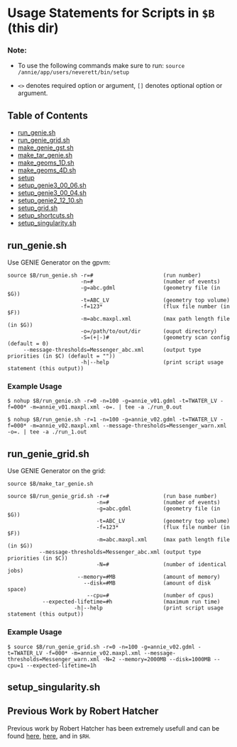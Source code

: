 # Usage Statements for Scripts in `$B` (this dir)

### Note:
- To use the following commands make sure to run: `source /annie/app/users/neverett/bin/setup`

- `<>` denotes required option or argument, `[]` denotes optional option or argument.

## Table of Contents
- [run_genie.sh](#run_genie.sh)
- [run_genie_grid.sh](#run_genie_grid.sh)
- [make_genie_gst.sh](#make_genie_gst.sh)
- [make_tar_genie.sh](#make_tar_genie.sh)
- [make_geoms_1D.sh](#make_geoms_1D.sh)
- [make_geoms_4D.sh](#make_geoms_4D.sh)
- [setup](#setup)
- [setup_genie3_00_06.sh](#setup_genie3_00_06.sh)
- [setup_genie3_00_04.sh](#setup_genie3_00_04.sh)
- [setup_genie2_12_10.sh](#setup_genie2_12_10.sh)
- [setup_grid.sh](#setup_grid.sh)
- [setup_shortcuts.sh](#setup_shortcuts.sh)
- [setup_singularity.sh](#setup_singularity.sh)

## **run_genie.sh**
Use GENIE Generator on the gpvm:
```
source $B/run_genie.sh -r=#                      (run number)
                       -n=#                      (number of events)
                       -g=abc.gdml               (geometry file (in $G))
                       -t=ABC_LV                 (geometry top volume)
                       -f=123*                   (flux file number (in $F))
                       -m=abc.maxpl.xml          (max path length file (in $G))
                       -o=/path/to/out/dir       (ouput directory)
                       -S=(+|-)#                 (geometry scan config (default = 0)
     --message-thresholds=Messenger_abc.xml      (output type priorities (in $C) (default = ""))
                       -h|--help                 (print script usage statement (this output))
```

### **Example Usage**
```
$ nohup $B/run_genie.sh -r=0 -n=100 -g=annie_v01.gdml -t=TWATER_LV -f=000* -m=annie_v01.maxpl.xml -o=. | tee -a ./run_0.out
```
```
$ nohup $B/run_genie.sh -r=1 -n=100 -g=annie_v02.gdml -t=TWATER_LV -f=000* -m=annie_v02.maxpl.xml --message-thresholds=Messenger_warn.xml -o=. | tee -a ./run_1.out
```

## **run_genie_grid.sh**
Use GENIE Generator on the grid:
```
source $B/make_tar_genie.sh
```
```
source $B/run_genie_grid.sh -r=#                 (run base number)
                            -n=#                 (number of events)
                            -g=abc.gdml          (geometry file (in $G))
                            -t=ABC_LV            (geometry top volume)
                            -f=123*              (flux file number (in $F))
                            -m=abc.maxpl.xml     (max path length file (in $G))
          --message-thresholds=Messenger_abc.xml (output type priorities (in $C))
                            -N=#                 (number of identical jobs)
                      --memory=#MB               (amount of memory)
                        --disk=#MB               (amount of disk space)
                         --cpu=#                 (number of cpus)
           --expected-lifetime=#h                (maximum run time)
                     -h|--help                   (print script usage statement (this output))
```

### **Example Usage**
```
$ source $B/run_genie_grid.sh -r=0 -n=100 -g=annie_v02.gdml -t=TWATER_LV -f=000* -m=annie_v02.maxpl.xml --message-thresholds=Messenger_warn.xml -N=2 --memory=2000MB --disk=1000MB --cpu=1 --expected-lifetime=1h
```

## **setup_singularity.sh**

## **Previous Work by Robert Hatcher**
Previous work by Robert Hatcher has been extremely usefull and can be found [here](https://cdcvs.fnal.gov/redmine/projects/anniesoft/wiki/GENIE_and_Geant4_neutrons_from_rock_propagation), [here](https://cdcvs.fnal.gov/redmine/projects/genie/wiki/Running_gevgen_fnal), and in `$RH`. 